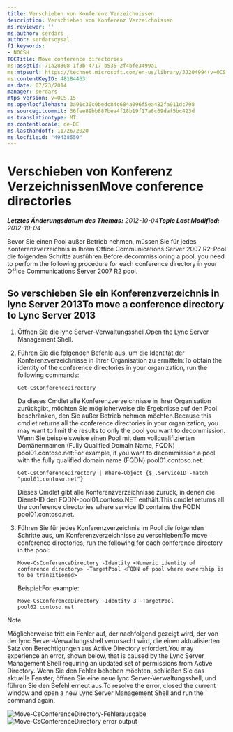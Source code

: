 ```yaml
---
title: Verschieben von Konferenz Verzeichnissen
description: Verschieben von Konferenz Verzeichnissen
ms.reviewer: ''
ms.author: serdars
author: serdarsoysal
f1.keywords:
- NOCSH
TOCTitle: Move conference directories
ms:assetid: 71a28308-1f3b-4717-b535-2f4bfe3499a1
ms:mtpsurl: https://technet.microsoft.com/en-us/library/JJ204994(v=OCS.15)
ms:contentKeyID: 48184463
ms.date: 07/23/2014
manager: serdars
mtps_version: v=OCS.15
ms.openlocfilehash: 3a91c30c0bedc84c684a096f5ea482fa911dc798
ms.sourcegitcommit: 36fee89bb887bea4f18b19f17a8c69daf5bc423d
ms.translationtype: MT
ms.contentlocale: de-DE
ms.lasthandoff: 11/26/2020
ms.locfileid: "49438550"
---
```

# <a name="move-conference-directories"></a><span data-ttu-id="3c7fa-103">Verschieben von Konferenz Verzeichnissen</span><span class="sxs-lookup"><span data-stu-id="3c7fa-103">Move conference directories</span></span>

<div data-xmlns="http://www.w3.org/1999/xhtml">

<div class="topic" data-xmlns="http://www.w3.org/1999/xhtml" data-msxsl="urn:schemas-microsoft-com:xslt" data-cs="https://msdn.microsoft.com/">

<div data-asp="https://msdn2.microsoft.com/asp">



</div>

<div id="mainSection">

<div id="mainBody"><span data-ttu-id="3c7fa-104">

<span> </span></span><span class="sxs-lookup"><span data-stu-id="3c7fa-104">

<span> </span></span></span>

<span data-ttu-id="3c7fa-105">_**Letztes Änderungsdatum des Themas:** 2012-10-04_</span><span class="sxs-lookup"><span data-stu-id="3c7fa-105">_**Topic Last Modified:** 2012-10-04_</span></span>

<span data-ttu-id="3c7fa-106">Bevor Sie einen Pool außer Betrieb nehmen, müssen Sie für jedes Konferenzverzeichnis in Ihrem Office Communications Server 2007 R2-Pool die folgenden Schritte ausführen.</span><span class="sxs-lookup"><span data-stu-id="3c7fa-106">Before decommissioning a pool, you need to perform the following procedure for each conference directory in your Office Communications Server 2007 R2 pool.</span></span>

<div>

## <a name="to-move-a-conference-directory-to-lync-server-2013"></a><span data-ttu-id="3c7fa-107">So verschieben Sie ein Konferenzverzeichnis in lync Server 2013</span><span class="sxs-lookup"><span data-stu-id="3c7fa-107">To move a conference directory to Lync Server 2013</span></span>

1.  <span data-ttu-id="3c7fa-108">Öffnen Sie die lync Server-Verwaltungsshell.</span><span class="sxs-lookup"><span data-stu-id="3c7fa-108">Open the Lync Server Management Shell.</span></span>

2.  <span data-ttu-id="3c7fa-109">Führen Sie die folgenden Befehle aus, um die Identität der Konferenzverzeichnisse in Ihrer Organisation zu ermitteln:</span><span class="sxs-lookup"><span data-stu-id="3c7fa-109">To obtain the identity of the conference directories in your organization, run the following commands:</span></span>
    
        Get-CsConferenceDirectory
    
    <span data-ttu-id="3c7fa-110">Da dieses Cmdlet alle Konferenzverzeichnisse in Ihrer Organisation zurückgibt, möchten Sie möglicherweise die Ergebnisse auf den Pool beschränken, den Sie außer Betrieb nehmen möchten.</span><span class="sxs-lookup"><span data-stu-id="3c7fa-110">Because this cmdlet returns all the conference directories in your organization, you may want to limit the results to only the pool you want to decommission.</span></span> <span data-ttu-id="3c7fa-111">Wenn Sie beispielsweise einen Pool mit dem vollqualifizierten Domänennamen (Fully Qualified Domain Name, FQDN) pool01.contoso.net:</span><span class="sxs-lookup"><span data-stu-id="3c7fa-111">For example, if you want to decommission a pool with the fully qualified domain name (FQDN) pool01.contoso.net:</span></span>
    
        Get-CsConferenceDirectory | Where-Object {$_.ServiceID -match "pool01.contoso.net"}
    
    <span data-ttu-id="3c7fa-112">Dieses Cmdlet gibt alle Konferenzverzeichnisse zurück, in denen die Dienst-ID den FQDN-pool01.contoso.NET enthält.</span><span class="sxs-lookup"><span data-stu-id="3c7fa-112">This cmdlet returns all the conference directories where service ID contains the FQDN pool01.contoso.net.</span></span>

3.  <span data-ttu-id="3c7fa-113">Führen Sie für jedes Konferenzverzeichnis im Pool die folgenden Schritte aus, um Konferenzverzeichnisse zu verschieben:</span><span class="sxs-lookup"><span data-stu-id="3c7fa-113">To move conference directories, run the following for each conference directory in the pool:</span></span>
    
        Move-CsConferenceDirectory -Identity <Numeric identity of conference directory> -TargetPool <FQDN of pool where ownership is to be transitioned>
    
    <span data-ttu-id="3c7fa-114">Beispiel:</span><span class="sxs-lookup"><span data-stu-id="3c7fa-114">For example:</span></span>
    
        Move-CsConferenceDirectory -Identity 3 -TargetPool pool02.contoso.net

<div>


> [!NOTE]  
> <span data-ttu-id="3c7fa-115">Möglicherweise tritt ein Fehler auf, der nachfolgend gezeigt wird, der von der lync Server-Verwaltungsshell verursacht wird, die einen aktualisierten Satz von Berechtigungen aus Active Directory erfordert.</span><span class="sxs-lookup"><span data-stu-id="3c7fa-115">You may experience an error, shown below, that is caused by the Lync Server Management Shell requiring an updated set of permissions from Active Directory.</span></span> <span data-ttu-id="3c7fa-116">Wenn Sie den Fehler beheben möchten, schließen Sie das aktuelle Fenster, öffnen Sie eine neue lync Server-Verwaltungsshell, und führen Sie den Befehl erneut aus.</span><span class="sxs-lookup"><span data-stu-id="3c7fa-116">To resolve the error, closed the current window and open a new Lync Server Management Shell and run the command again.</span></span>



</div>

<span data-ttu-id="3c7fa-117">![Move-CsConferenceDirectory-Fehlerausgabe](images/JJ204994.4748b9e8-9651-4527-afe1-cbdc6d5ce4a8(OCS.15).jpg "Move-CsConferenceDirectory Fehlerausgabe")</span><span class="sxs-lookup"><span data-stu-id="3c7fa-117">![Move-CsConferenceDirectory error output](images/JJ204994.4748b9e8-9651-4527-afe1-cbdc6d5ce4a8(OCS.15).jpg "Move-CsConferenceDirectory error output")</span></span>

<span data-ttu-id="3c7fa-118"></div>

</div>

<span> </span>

</div>

</div>

</span><span class="sxs-lookup"><span data-stu-id="3c7fa-118"></div>

</div>

<span> </span>

</div>

</div>

</span></span></div>

